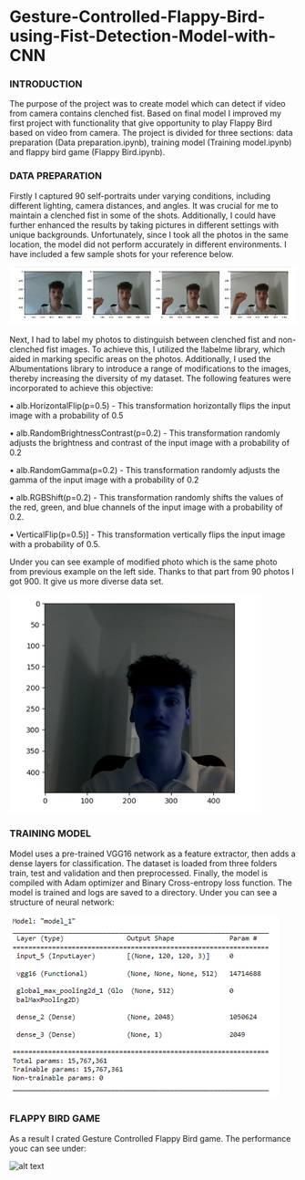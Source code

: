 # Gesture-Controlled-Flappy-Bird-using-Fist-Detection-Model-with-CNN

### INTRODUCTION
The purpose of the project was to create model which can detect if video from camera contains clenched fist. Based on final model I improved my first project with functionality that give opportunity to play Flappy Bird based on video from camera. The project is divided for three sections: data preparation (Data preparation.ipynb), training model (Training model.ipynb) and flappy bird game (Flappy Bird.ipynb). 


### DATA PREPARATION
Firstly I captured 90 self-portraits under varying conditions, including different lighting, camera distances, and angles. It was crucial for me to maintain a clenched fist in some of the shots. Additionally, I could have further enhanced the results by taking pictures in different settings with unique backgrounds. Unfortunately, since I took all the photos in the same location, the model did not perform accurately in different environments. I have included a few sample shots for your reference below.

![alt text](https://github.com/jakub1203/Gesture-Controlled-Flappy-Bird-using-Fist-Detection-Model-with-CNN/blob/main/photo2.PNG)
 
Next, I had to label my photos to distinguish between clenched fist and non-clenched fist images. To achieve this, I utilized the !labelme library, which aided in marking specific areas on the photos. Additionally, I used the Albumentations library to introduce a range of modifications to the images, thereby increasing the diversity of my dataset. The following features were incorporated to achieve this objective:

•	alb.HorizontalFlip(p=0.5) - This transformation horizontally flips the input image with a probability of 0.5

•	alb.RandomBrightnessContrast(p=0.2) - This transformation randomly adjusts the brightness and contrast of the input image with a probability of 0.2

•	alb.RandomGamma(p=0.2) - This transformation randomly adjusts the gamma of the input image with a probability of 0.2

•	alb.RGBShift(p=0.2) -  This transformation randomly shifts the values of the red, green, and blue channels of the input image with a probability of 0.2.

•	VerticalFlip(p=0.5)] - This transformation vertically flips the input image with a probability of 0.5.

Under you can see example of modified photo which is the same photo from previous example on the left side. Thanks to that part from 90 photos I got 900. It give us more diverse data set. 

![alt text](https://github.com/jakub1203/Gesture-Controlled-Flappy-Bird-using-Fist-Detection-Model-with-CNN/blob/main/photo1.PNG)


### TRAINING MODEL
Model uses a pre-trained VGG16 network as a feature extractor, then adds a dense layers for classification. The dataset is loaded from three folders train, test and validation and then preprocessed. Finally, the model is compiled with Adam optimizer and Binary Cross-entropy loss function. The model is trained and logs are saved to a directory. Under you can see a structure of neural network:

![alt text](https://github.com/jakub1203/Gesture-Controlled-Flappy-Bird-using-Fist-Detection-Model-with-CNN/blob/main/photo3.PNG)

### FLAPPY BIRD GAME
As a result I crated Gesture Controlled Flappy Bird game. The performance youc can see under: 

![alt text](https://github.com/jakub1203/Gesture-Controlled-Flappy-Bird-using-Fist-Detection-Model-with-CNN/blob/main/gif.gif)

